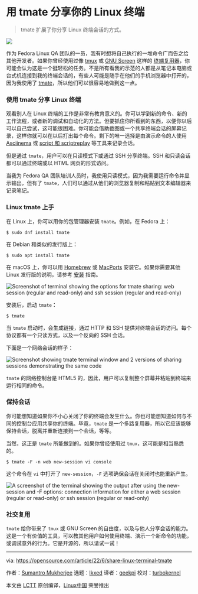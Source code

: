 [#]: subject: "Share your Linux terminal with tmate"
[#]: via: "https://opensource.com/article/22/6/share-linux-terminal-tmate"
[#]: author: "Sumantro Mukherjee https://opensource.com/users/sumantro"
[#]: collector: "lkxed"
[#]: translator: "geekpi"
[#]: reviewer: "turbokernel"
[#]: publisher: "wxy"
[#]: url: "https://linux.cn/article-14726-1.html"

用 tmate 分享你的 Linux 终端
======

> tmate 扩展了你分享 Linux 终端会话的方式。

![](https://img.linux.net.cn/data/attachment/album/202206/18/170815hfrcdfd4lltd737z.jpg)

作为 Fedora Linux QA 团队的一员，我有时想将自己执行的一堆命令广而告之给其他开发者。如果你曾经使用过像 [tmux][5] 或 [GNU Screen][6] 这样的 [终端复用器][4]，你可能会认为这是一个挺轻松的任务。不是所有看我的示范的人都是从笔记本电脑或台式机连接到我的终端会话的，有些人可能是随手在他们的手机浏览器中打开的，因为我使用了 [tmate][7]，所以他们可以很容易地做到这一点。

### 使用 tmate 分享 Linux 终端

观看别人在 Linux 终端的工作是非常有教育意义的。你可以学到新的命令、新的工作流程，或者新的调试和自动化的方法。但要抓住你所看到的东西，以便你以后可以自己尝试，这可能很困难。你可能会借助截图或一个共享终端会话的屏幕记录，这样你就可以在以后打出每个命令。剩下的唯一选择是由演示命令的人使用 [Asciinema][8] 或 [script 和 scriptreplay][9] 等工具来记录会话。

但是通过 `tmate`，用户可以在只读模式下或通过 SSH 分享终端。SSH 和只读会话都可以通过终端或以 HTML 网页的形式访问。

当我为 Fedora QA 团队培训人员时，我使用只读模式，因为我需要运行命令并显示输出，但有了 `tmate`，人们可以通过从他们的浏览器复制和粘贴到文本编辑器来记录笔记。

### Linux tmate 上手

在 Linux 上，你可以用你的包管理器安装 `tmate`。例如，在 Fedora 上：

```
$ sudo dnf install tmate
```

在 Debian 和类似的发行版上：

```
$ sudo apt install tmate
```

在 macOS 上，你可以用 [Homebrew][10] 或 [MacPorts][11] 安装它。如果你需要其他 Linux 发行版的说明，请参考 [安装][12] 指南。

![Screenshot of terminal showing the options for tmate sharing: web session (regular and read-only) and ssh session (regular and read-only)][13]

安装后，启动 `tmate`：

```
$ tmate
```

当 `tmate` 启动时，会生成链接，通过 HTTP 和 SSH 提供对终端会话的访问。每个协议都有一个只读方式，以及一个反向的 SSH 会话。

下面是一个网络会话的样子：

![Screenshot showing tmate terminal window and 2 versions of sharing sessions demonstrating the same code][14]

`tmate` 的网络控制台是 HTML5 的，因此，用户可以复制整个屏幕并粘贴到终端来运行相同的命令。

### 保持会话

你可能想知道如果你不小心关闭了你的终端会发生什么。你也可能想知道如何与不同的控制台应用共享你的终端。毕竟，`tmate` 是一个多路复用器，所以它应该能够保持会话，脱离并重新连接到一个会话，等等。

当然，这正是 `tmate` 所能做到的。如果你曾经使用过 `tmux`，这可能是相当熟悉的。

```
$ tmate -F -n web new-session vi console
```

这个命令在 `vi` 中打开了 `new-session`，`-F` 选项确保会话在关闭时也能重新产生。

![A screenshot of the terminal showing the output after using the new-session and -F options: connection information for either a web session (regular or read-only) or ssh session (regular or read-only)][15]

### 社交复用

`tmate` 给你带来了 `tmux` 或 GNU Screen 的自由度，以及与他人分享会话的能力。这是一个有价值的工具，可以教其他用户如何使用终端、演示一个新命令的功能，或调试意外的行为。它是开源的，所以请试一试！

--------------------------------------------------------------------------------

via: https://opensource.com/article/22/6/share-linux-terminal-tmate

作者：[Sumantro Mukherjee][a]
选题：[lkxed][b]
译者：[geekpi](https://github.com/geekpi)
校对：[turbokernel](https://github.com/turbokernel)

本文由 [LCTT](https://github.com/LCTT/TranslateProject) 原创编译，[Linux中国](https://linux.cn/) 荣誉推出

[a]: https://opensource.com/users/sumantro
[b]: https://github.com/lkxed
[1]: https://opensource.com/sites/default/files/lead-images/terminal_command_linux_desktop_code.jpg
[2]: https://pixabay.com/en/users/iradaturrahmat-3964359/
[3]: https://pixabay.com/en/ubuntu-computer-program-interface-3145957/
[4]: https://opensource.com/article/21/5/linux-terminal-multiplexer
[5]: https://opensource.com/downloads/tmux-cheat-sheet
[6]: https://opensource.com/article/17/3/introduction-gnu-screen
[7]: https://tmate.io/
[8]: https://opensource.com/article/22/1/record-your-terminal-session-asciinema
[9]: https://www.redhat.com/sysadmin/record-terminal-script-scriptreplay
[10]: https://opensource.com/article/20/6/homebrew-mac
[11]: https://opensource.com/article/20/11/macports
[12]: https://tmate.io/
[13]: https://opensource.com/sites/default/files/2022-06/install%20tmate_0.png
[14]: https://opensource.com/sites/default/files/2022-06/tmate%20web%20session.png
[15]: https://opensource.com/sites/default/files/2022-06/tmate%20keeping%20session%20alive.png
